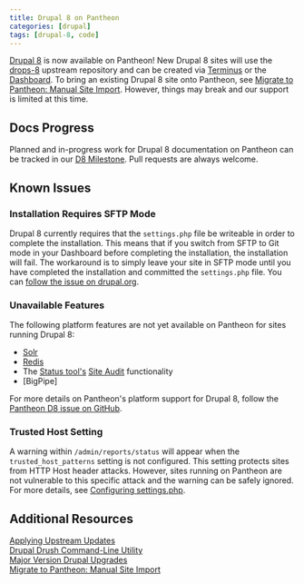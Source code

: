 ```yaml
---
title: Drupal 8 on Pantheon
categories: [drupal]
tags: [drupal-8, code]
---
```


[Drupal 8](https://www.drupal.org/drupal-8.0) is now available on Pantheon! New Drupal 8 sites will use the [drops-8](https://github.com/pantheon-systems/drops-8) upstream repository and can be created via [Terminus](/docs/terminus) or the [Dashboard](https://dashboard.pantheon.io/products/drupal8/spinup). To bring an existing Drupal 8 site onto Pantheon, see [Migrate to Pantheon: Manual Site Import](/docs/manual-import). However, things may break and our support is limited at this time.

## Docs Progress
Planned and in-progress work for Drupal 8 documentation on Pantheon can be tracked in our <a href="https://github.com/pantheon-systems/documentation/issues?q=is%3Aopen+is%3Aissue+milestone%3AD8">D8 Milestone</a>. Pull requests are always welcome.

## Known Issues

### Installation Requires SFTP Mode
Drupal 8 currently requires that the `settings.php` file be writeable in order to complete the installation. This means that if you switch from SFTP to Git mode in your Dashboard before completing the installation, the installation will fail. The workaround is to simply leave your site in SFTP mode until you have completed the installation and committed the `settings.php` file. You can [follow the issue on drupal.org](https://www.drupal.org/node/2156401).

### Unavailable Features
The following platform features are not yet available on Pantheon for sites running Drupal 8:

 - [Solr](/docs/solr)
 - [Redis](/docs/redis/#drupal-8-sites)
 - The [Status tool's](/docs/drupal-launch-check) [Site Audit](https://www.drupal.org/project/site_audit) functionality
 - [BigPipe]

For more details on Pantheon's platform support for Drupal 8, follow the [Pantheon D8 issue on GitHub](https://github.com/pantheon-systems/drops-8/issues?q=is%3Aopen).
### Trusted Host Setting
A warning within `/admin/reports/status` will appear when the `trusted_host_patterns` setting is not configured. This setting protects sites from HTTP Host header attacks. However, sites running on Pantheon are not vulnerable to this specific attack and the warning can be safely ignored. For more details, see [Configuring settings.php](/docs/settings-php/#trusted-host-setting).
## Additional Resources

[Applying Upstream Updates](/docs/upstream-updates)  
[Drupal Drush Command-Line Utility](/docs/drush)  
[Major Version Drupal Upgrades](/docs/drupal-updates#upgrade-to-drupal-8)  
[Migrate to Pantheon: Manual Site Import](/docs/manual-import)  
